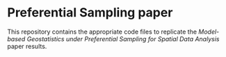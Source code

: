 # Preferential Sampling paper

This repository contains the appropriate code files to replicate the *Model-based Geostatistics under Preferential Sampling for Spatial Data Analysis* paper results.
